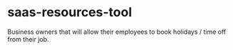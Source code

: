 # saas-resources-tool

Business owners that will allow their employees to book holidays / time off from their job.
